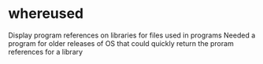 # whereused
Display program references on libraries for files used in programs
Needed a program for older releases of OS that could quickly return the proram references for a library
